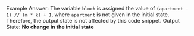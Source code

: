 Example Answer:
The variable `block` is assigned the value of `(apartment - 1) // (m * k) + 1`, where `apartment` is not given in the initial state. Therefore, the output state is not affected by this code snippet.
Output State: **No change in the initial state**